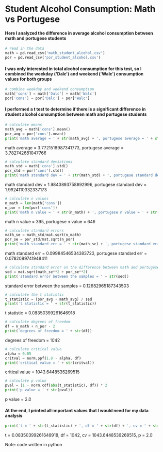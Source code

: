 # Student Alcohol Consumption: Math vs Portugese
#### Here I analyzed the difference in average alcohol consumption between math and portugese students

```python
# read in the data
math = pd.read_csv('math_student_alcohol.csv')
por = pd.read_csv('por_student_alcohol.csv')
```

#### I was only interested in total alcohol consumption for this test, so I combined the weekday ('Dalc') and weekend ('Walc') consumption values for both groups

```python
# combine weekday and weekend consumption
math['cons'] = math['Dalc'] + math['Walc']
por['cons'] = por['Dalc'] + por['Walc']
```

#### I performed a t test to determine if there is a significant difference in student alcohol consumption between math and portugese students

```python
# calculate means
math_avg = math['cons'].mean()
por_avg = por['cons'].mean()
print('math average = ' + str(math_avg) + ', portugese average = ' + str(por_avg))
```

math average = 3.7721518987341773, portugese average = 3.782742681047766



```python
# calculate standard deviations
math_std = math['cons'].std()
por_std = por['cons'].std()
print('math standard dev = ' + str(math_std) + ', portugese standard dev = ' + str(por_std))
```

math standard dev = 1.9843893758892996, portugese standard dev = 1.9924110332337173



```python
# calculate n values
n_math = len(math['cons'])
n_por = len(por['cons'])
print('math n value = ' + str(n_math) + ', portugese n value = ' + str(n_por))
```

math n value = 395, portugese n value = 649



```python
# calculate standard errors
math_se = math_std/mat.sqrt(n_math)
por_se = por_std/mat.sqrt(n_por)
print('math standard err = ' + str(math_se) + ', portugese standard err = ' + str(por_se))
```

math standard err = 0.09984546534383723, portugese standard err = 0.0782089741948411



```python
# calculate standard error on the difference between math and portugese samples
sed = mat.sqrt(math_se**2 + por_se**2)
print('standard error between the samples = ' + str(sed))
```

standard error between the samples = 0.12682965187343503



```python
# calculate the t statistic
t_statistic = (por_avg - math_avg) / sed
print('t statistic = ' + str(t_statistic))
```

t statistic = 0.08350399261646918



```python
# calculate degrees of freedom
df = n_math + n_por - 2
print('degrees of freedom = ' + str(df))
```

degrees of freedom = 1042



```python
# calculate critical value
alpha = 0.05
critval = norm.ppf(1.0 - alpha, df)
print('critical value = ' + str(critval))
```

critical value = 1043.6448536269515



```python
# calculate p value
pval = (1 - norm.cdf(abs(t_statistic), df)) * 2
print('p value = ' + str(pval))
```

p value = 2.0

#### At the end, I printed all important values that I would need for my data analysis

```python
print('t = ' + str(t_statistic) + ', df = ' + str(df) + ', cv = ' + str(critval) + ', p = ' + str(pval))
```

t = 0.08350399261646918, df = 1042, cv = 1043.6448536269515, p = 2.0

Note: code written in python
